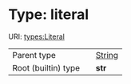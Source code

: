 
# Type: literal




URI: [types:Literal](https://ccdh.org/datatypes/Literal)

|  |  |  |
| --- | --- | --- |
| Parent type | | [String](types/String.md) |
| Root (builtin) type | | **str** |
